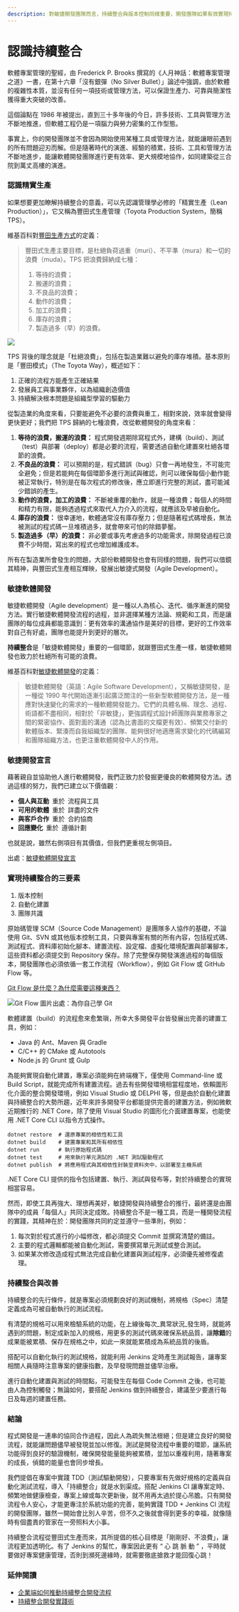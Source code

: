 ```yaml
---
description: 對敏捷開發團隊而言，持續整合與版本控制同樣重要，開發團隊如果有效實現持續整合，會比沒有使用它的團隊，更快交付出正確的軟體實作。
---
```


# 認識持續整合

軟體專案管理的聖經，由 Frederick P. Brooks 撰寫的《人月神話：軟體專案管理之道》一書，在第十六章「沒有銀彈（No Silver Bullet）」論述中強調，由於軟體的複雜性本質，並沒有任何一項技術或管理方法，可以保證生產力、可靠與簡潔性獲得重大突破的改善。

這個論點在 1986 年被提出，直到三十多年後的今日，許多技術、工具與管理方法不斷地推進，但軟體工程仍是一項腦力與勞力密集的工作型態。

事實上，你的開發團隊並不會因為開始使用某種工具或管理方法，就能讓眼前遇到的所有問題迎刃而解。但是隨著時代的演進、經驗的積累，技術、工具和管理方法不斷地進步，能讓軟體開發團隊進行更有效率、更大規模地協作，如同建築從三合院到萬丈高樓的演進。

### 認識精實生產

如果想要更加瞭解持續整合的意義，可以先認識管理學必修的「精實生產（Lean Production）」，它又稱為豐田式生產管理（Toyota Production System，簡稱 TPS）。

維基百科對[豐田生產方式](http://zh.wikipedia.org/wiki/%E8%B1%90%E7%94%B0%E7%94%9F%E7%94%A2%E6%96%B9%E5%BC%8F)的定義：

> 豐田式生產主要目標，是杜絕負荷過重（muri）、不平準（mura）和一切的浪費（muda）。TPS 把浪費歸納成七種：
>
> 1. 等待的浪費；
> 2. 搬運的浪費；
> 3. 不良品的浪費；
> 4. 動作的浪費；
> 5. 加工的浪費；
> 6. 庫存的浪費；
> 7. 製造過多（早）的浪費。

![](https://github.com/agileworks-tw/tutorial/raw/ithome/jenkinsWithDocker/jenkins/basic/7_wastes.jpg)

TPS 背後的理念就是「杜絕浪費」，包括在製造業難以避免的庫存堆積。基本原則是「豐田模式」（The Toyota Way），概述如下：

1. 正確的流程方能產生正確結果
2. 發展員工與事業夥伴，以為組織創造價值
3. 持續解決根本問題是組織型學習的驅動力

從製造業的角度來看，只要能避免不必要的浪費與重工，相對來說，效率就會變得更快更好；我們把 TPS 歸納的七種浪費，改從軟體開發的角度來看：

1. **等待的浪費，搬運的浪費：** 程式開發週期除寫程式外，建構（build）、測試（test）與部署（deploy）都是必要的流程，需要透過自動化建置來杜絕各環節的浪費。
2. **不良品的浪費：** 可以預期的是，程式錯誤（bug）只會一再地發生，不可能完全避免；但是若能夠在每個環節多進行測試與確認，則可以確保每個小動作能被正常執行，特別是在每次程式的修改後，應立即進行完整的測試，盡可能減少錯誤的產生。
3. **動作的浪費，加工的浪費：** 不斷被重覆的動作，就是一種浪費；每個人的時間和精力有限，能夠透過程式來取代人力介入的流程，就應該及早被自動化。
4. **庫存的浪費：** 很幸運地，軟體通常沒有庫存壓力；但是隨著程式碼增長，無法被測試的程式碼一旦堆積過多，就會帶來可怕的除錯夢靨。
5. **製造過多（早）的浪費：** 非必要或事先考慮過多的功能需求，除開發過程已浪費不少時間，寫出來的程式也增加維護成本。

所有在製造業所會發生的問題，大部份軟體開發也會有同樣的問題，我們可以借鏡其精神，與豐田式生產相互輝映，發展出敏捷式開發（Agile Development）。

### 敏捷軟體開發

敏捷軟體開發（Agile development）是一種以人為核心、迭代、循序漸進的開發方法。實行敏捷軟體開發流程的過程，並非選擇某種方法論、規範和工具，而是讓團隊的每位成員都能意識到：更有效率的溝通協作是美好的目標，更好的工作效率對自己有好處，團隊也能提升到更好的層次。

**持續整合**是「敏捷軟體開發」重要的一個環節，就跟豐田式生產一樣，敏捷軟體開發也致力於杜絕所有可能的浪費。

維基百科對[敏捷軟體開發](http://zh.wikipedia.org/wiki/%E6%95%8F%E6%8D%B7%E8%BD%AF%E4%BB%B6%E5%BC%80%E5%8F%91)的定義：

> 敏捷軟體開發（英語：Agile Software Development），又稱敏捷開發，是一種從 1990 年代開始逐漸引起廣泛關注的一些新型軟體開發方法，是一種應對快速變化的需求的一種軟體開發能力。它們的具體名稱、理念、過程、術語都不盡相同，相對於「非敏捷」，更強調程式設計師團隊與業務專家之間的緊密協作、面對面的溝通（認為比書面的文檔更有效）、頻繁交付新的軟體版本、緊湊而自我組織型的團隊、能夠很好地適應需求變化的代碼編寫和團隊組織方法，也更注重軟體開發中人的作用。

### 敏捷開發宣言

藉著親自並協助他人進行軟體開發，我們正致力於發掘更優良的軟體開發方法。透過這樣的努力，我們已建立以下價值觀：

* **個人與互動** 重於 流程與工具
* **可用的軟體** 重於 詳盡的文件
* **與客戶合作** 重於 合約協商
* **回應變化** 重於 遵循計劃

也就是說，雖然右側項目有其價值，但我們更重視左側項目。

出處：[敏捷軟體開發宣言](http://agilemanifesto.org/iso/zhcht/manifesto.html)

### 實現持續整合的三要素

1. 版本控制
2. 自動化建置
3. 團隊共識

原始碼管理 SCM（Source Code Management）是團隊多人協作的基礎，不論使用 Git、SVN 或其他版本控制工具，只要與專案有關的所有內容，包括程式碼、測試程式、資料庫初始化腳本、建置流程、設定檔、虛擬化環境配置與部署腳本，這些資料都必須提交到 Repository 保存。除了完整保存開發演進過程的每個版本，開發團隊也必須依循一套工作流程（Workflow），例如 Git Flow 或 GitHub Flow 等。

[Git Flow 是什麼？為什麼需要這種東西？](https://gitbook.tw/chapters/gitflow/why-need-git-flow.html)

![Git Flow &#x5716;&#x7247;&#x51FA;&#x8655;&#xFF1A;&#x70BA;&#x4F60;&#x81EA;&#x5DF1;&#x5B78; Git](.gitbook/assets/image%20%2836%29.png)

軟體建置（build）的流程愈來愈繁瑣，所幸大多開發平台皆發展出完善的建置工具，例如：

* Java 的 Ant、Maven 與 Gradle
* C/C++ 的 CMake 或 Autotools
* Node.js 的 Grunt 或 Gulp

為能夠實現自動化建置，專案必須能夠在終端機下，僅使用 Command-line 或 Build Script，就能完成所有建置流程。過去有些開發環境相當程度地，依賴圖形化介面的整合開發環境，例如 Visual Studio 或 DELPHI 等，但是由於自動化建置與持續整合的大勢所趨，近年來許多開發平台都能提供完善的建置方法，例如微軟近期推行的 .NET Core，除了使用 Visual Studio 的圖形化介面建置專案，也能使用 .NET Core CLI 以指令方式操作。

```text
dotnet restore  # 還原專案的相依性和工具
dotnet build    # 建置專案和其所有相依性
dotnet run      # 執行原始程式碼
dotnet test     # 用來執行單元測試的 .NET 測試驅動程式
dotnet publish  # 將應用程式與其相依性封裝至資料夾中，以部署至主機系統
```

.NET Core CLI 提供的指令包括建置、執行、測試與發布等，對於持續整合的實現相當容易。

然而，即使工具再強大、理想再美好，敏捷開發與持續整合的推行，最終還是由團隊中的成員「每個人」共同決定成敗。持續整合不是一種工具，而是一種開發流程的實踐，其精神在於：開發團隊共同約定並遵守一些準則，例如：

1. 每次對於程式進行的小幅修改，都必須提交 Commit 並撰寫清楚的備註。
2. 主要的程式邏輯都能被自動化測試，需要撰寫單元測試或整合測試。
3. 如果某次修改造成程式無法完成自動化建置與測試程序，必須優先被修復處理。

### 持續整合與改善

持續整合的先行條件，就是專案必須規劃良好的測試機制，將規格（Spec）清楚定義成為可被自動執行的測試流程。

有清楚的規格可以用來檢驗系統的功能，在上線後每次_異常狀況_發生時，就能將遇到的問題，制定成新加入的規格，用更多的測試代碼來確保系統品質，讓**除錯**的成果能被累積、保存在規格之中，如此一來就能累積成為系統品質的後盾。

搭配可以自動化執行的測試規格，就能利用 Jenkins 定時產生測試報告，讓專案相關人員隨時注意專案的健康指數，及早發現問題並儘早治療。

進行自動化建置與測試的時間點，可能發生在每個 Code Commit 之後，也可能由人為控制觸發；無論如何，要搭配 Jenkins 做到持續整合，建議至少要進行每日及每週的建置任務。

### 結論

程式開發是一連串的協同合作過程，因此人為疏失無法根絕；但是建立良好的開發流程，就能讓問題儘早被發現並加以修復。測試是開發流程中重要的環節，讓系統功能得到良好的驗證機制，確保開發能量能夠被累積，並加以重複利用，隨著專案的成長，偵錯的能量也會同步增長。

我們提倡在專案中實踐 TDD（測試驅動開發），只要專案有先做好規格的定義與自動化測試流程，導入「持續整合」就是水到渠成。搭配 Jenkins CI 讓專案定時、頻繁地做健康檢查，專案上線或每次更新後，就不用再太過於提心吊膽。只有開發流程令人安心，才能更專注於系統功能的完善，能夠實踐 TDD + Jenkins CI 流程的開發團隊，雖然一開始會比別人辛苦，但不久之後就會得到更多的幸福，就像隨時有個盡責的管家在一旁照料大小事。

持續整合流程從豐田式生產而來，其所提倡的核心目標是「剛剛好、不浪費」，讓流程更加透明化。有了 Jenkins 的幫忙，專案因此更有 “ 心 跳 脈 動 ” ，平時就要做好專案健康管理，否則到瀕死邊緣時，就需要徹底搶救才能回復心跳！

### 延伸閱讀

* [企業端如何推動持續整合開發流程](http://www.ithome.com.tw/guest-post/98457)
* [持續整合開發實踐術](https://www.ithome.com.tw/article/94710)




